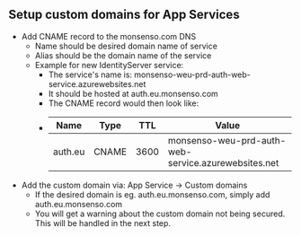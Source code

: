 ## Setup custom domains for App Services

- Add CNAME record to the monsenso.com DNS
  - Name should be desired domain name of service
  - Alias should be the domain name of the service
  - Example for new IdentityServer service:
    - The service's name is: monsenso-weu-prd-auth-web-service.azurewebsites.net
    - It should be hosted at auth.eu.monsenso.com
    - The CNAME record would then look like:
    - | Name    | Type  | TTL  | Value                                               |
      | ------- | ----- | ---- | --------------------------------------------------- |
      | auth.eu | CNAME | 3600 | monsenso-weu-prd-auth-web-service.azurewebsites.net |
- Add the custom domain via: App Service -> Custom domains
  - If the desired domain is eg. auth.eu.monsenso.com, simply add auth.eu.monsenso.com
  - You will get a warning about the custom domain not being secured. This will be handled in the next step.
